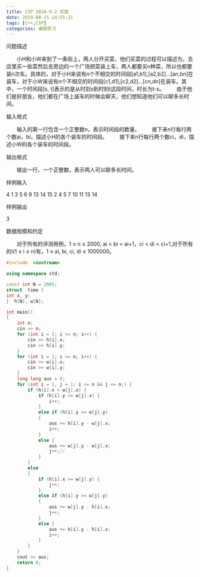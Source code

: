 ```yaml
---
title: CSP 2018-9-2 买菜
date: 2019-08-15 14:55:21
tags: [C++,CSP]
categories: 编程练习
---
```


问题描述

　　小H和小W来到了一条街上，两人分开买菜，他们买菜的过程可以描述为，去店里买一些菜然后去旁边的一个广场把菜装上车，两人都要买n种菜，所以也都要装n次车。具体的，对于小H来说有n个不相交的时间段[a1,b1],[a2,b2]...[an,bn]在装车，对于小W来说有n个不相交的时间段[c1,d1],[c2,d2]...[cn,dn]在装车。其中，一个时间段[s, t]表示的是从时刻s到时刻t这段时间，时长为t-s。
　　由于他们是好朋友，他们都在广场上装车的时候会聊天，他们想知道他们可以聊多长时间。

输入格式

　　输入的第一行包含一个正整数n，表示时间段的数量。
　　接下来n行每行两个数ai，bi，描述小H的各个装车的时间段。
　　接下来n行每行两个数ci，di，描述小W的各个装车的时间段。

输出格式

　　输出一行，一个正整数，表示两人可以聊多长时间。

样例输入

4
1 3
5 6
9 13
14 15
2 4
5 7
10 11
13 14

样例输出

3

数据规模和约定

　　对于所有的评测用例，1 ≤ n ≤ 2000, ai < bi < ai+1，ci < di < ci+1,对于所有的i(1 ≤ i ≤ n)有，1 ≤ ai, bi, ci, di ≤ 1000000。

<!--more-->

```c++
#include  <iostream>

using namespace std;

const int N = 2005;
struct  time {
int x, y;
}  h[N], w[N];

int main()
{
	int n;
	cin >> n;
	for (int i = 1; i <= n; i++) {
		cin >> h[i].x;
		cin >> h[i].y;
	}
	for (int i = 1; i <= n; i++) {
		cin >> w[i].x;
		cin >> w[i].y;
	}
	long long aus = 0;
	for (int i = 1, j = 1; i <= n && j <= n;) {
		if (h[i].x < w[j].x) {
			if (h[i].y <= w[j].x) {
				i++;
			}
			else if (h[i].y <= w[j].y)
			{
				aus += h[i].y - w[j].x;
				i++;
			}
			else {
				aus += w[j].y - w[j].x;
				j++;//
			}
		}
		else
		{
			if (h[i].x >= w[j].y) {
				j++;
			}
			else if (h[i].y >= w[j].y)
			{
				aus += w[j].y - h[i].x;
				j++;
			}
			else {
				aus += h[i].y - h[i].x;
				i++;
			}
		}
	}
	cout << aus;
	return 0;
}

```

